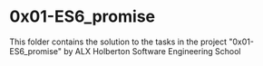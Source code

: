 # 0x01-ES6_promise

This folder contains the solution to the tasks in the project "0x01-ES6_promise" by ALX Holberton Software Engineering School